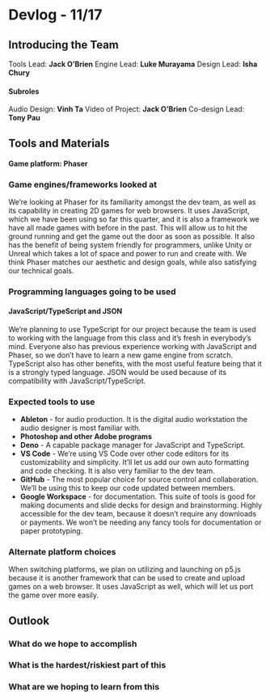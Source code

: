 # Devlog - 11/17

## Introducing the Team
Tools Lead: **Jack O’Brien**
Engine Lead: **Luke Murayama**
Design Lead: **Isha Chury**
#### Subroles
Audio Design: **Vinh Ta**
Video of Project: **Jack O’Brien**
Co-design Lead: **Tony Pau**


## Tools and Materials
#### Game platform: Phaser
### Game engines/frameworks looked at
We’re looking at Phaser for its familiarity amongst the dev team, as well as its capability in creating 2D games for web browsers. It uses JavaScript, which we have been using so far this quarter, and it is also a framework we have all made games with before in the past. This will allow us to hit the ground running and get the game out the door as soon as possible. It also has the benefit of being system friendly for programmers, unlike Unity or Unreal which takes a lot of space and power to run and create with. We think Phaser matches our aesthetic and design goals, while also satisfying our technical goals.

### Programming languages going to be used
#### JavaScript/TypeScript and JSON
We’re planning to use TypeScript for our project because the team is used to working with the language from this class and it’s fresh in everybody’s mind. Everyone also has previous experience working with JavaScript and Phaser, so we don’t have to learn a new game engine from scratch. TypeScript also has other benefits, with the most useful feature being that it is a strongly typed language. JSON would be used because of its compatibility with JavaScript/TypeScript.

### Expected tools to use
- **Ableton** - for audio production. It is the digital audio workstation the audio designer is most familiar with.
- **Photoshop and other Adobe programs**
- **Deno** - A capable package manager for JavaScript and TypeScript.
- **VS Code** - We’re using VS Code over other code editors for its customizability and simplicity. It’ll let us add our own auto formatting and code checking. It is also very familiar to the dev team.
- **GitHub** - The most popular choice for source control and collaboration. We’ll be using this to keep our code updated between members.
- **Google Workspace** - for documentation. This suite of tools is good for making documents and slide decks for design and brainstorming. Highly accessible for the dev team, because it doesn’t require any downloads or payments. We won’t be needing any fancy tools for documentation or paper prototyping.
### Alternate platform choices
When switching platforms, we plan on utilizing and launching on p5.js because it is another framework that can be used to create and upload games on a web browser. It uses JavaScript as well, which will let us port the game over more easily.

## Outlook
### What do we hope to accomplish
### What is the hardest/riskiest part of this
### What are we hoping to learn from this